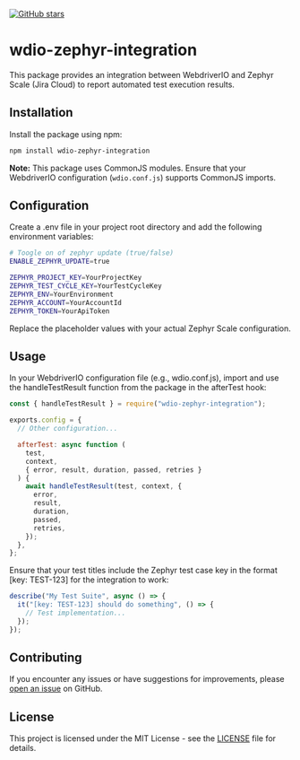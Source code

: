 [![GitHub stars](https://img.shields.io/github/stars/naufalathallah/wdio-zephyr-integration?style=social)](https://github.com/naufalathallah/wdio-zephyr-integration/stargazers)

# wdio-zephyr-integration

This package provides an integration between WebdriverIO and Zephyr Scale (Jira Cloud) to report automated test execution results.

## Installation

Install the package using npm:

```bash
npm install wdio-zephyr-integration
```

**Note:** This package uses CommonJS modules. Ensure that your WebdriverIO configuration (`wdio.conf.js`) supports CommonJS imports.

## Configuration

Create a .env file in your project root directory and add the following environment variables:

```bash
# Toogle on of zephyr update (true/false)
ENABLE_ZEPHYR_UPDATE=true

ZEPHYR_PROJECT_KEY=YourProjectKey
ZEPHYR_TEST_CYCLE_KEY=YourTestCycleKey
ZEPHYR_ENV=YourEnvironment
ZEPHYR_ACCOUNT=YourAccountId
ZEPHYR_TOKEN=YourApiToken
```

Replace the placeholder values with your actual Zephyr Scale configuration.

## Usage

In your WebdriverIO configuration file (e.g., wdio.conf.js), import and use the handleTestResult function from the package in the afterTest hook:

```javascript
const { handleTestResult } = require("wdio-zephyr-integration");

exports.config = {
  // Other configuration...

  afterTest: async function (
    test,
    context,
    { error, result, duration, passed, retries }
  ) {
    await handleTestResult(test, context, {
      error,
      result,
      duration,
      passed,
      retries,
    });
  },
};
```

Ensure that your test titles include the Zephyr test case key in the format [key: TEST-123] for the integration to work:

```javascript
describe("My Test Suite", async () => {
  it("[key: TEST-123] should do something", () => {
    // Test implementation...
  });
});
```

## Contributing

If you encounter any issues or have suggestions for improvements, please [open an issue](https://github.com/naufalathallah/wdio-zephyr-integration/issues) on GitHub.

## License

This project is licensed under the MIT License - see the [LICENSE](https://github.com/naufalathallah/wdio-zephyr-integration/blob/main/LICENSE) file for details.
